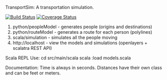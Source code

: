 TransportSim: A transportation simulation.

[![Build Status](https://travis-ci.org/davidbailey/TransportSim.svg?branch=master)](https://travis-ci.org/davidbailey/TransportSim)
[![Coverage Status](https://coveralls.io/repos/davidbailey/TransportSim/badge.svg?branch=master&service=github)](https://coveralls.io/github/davidbailey/TransportSim?branch=master)

1. python/peopleModel   - generates people (origins and destinations)
2. python/routeModel    - generates a route for each person (polylines)
3. scala/simulation     - simulates all the people moving
4. http://localhost     - view the models and simulations (openlayers + scalatra REST API)

Scala REPL Use:
cd src/main/scala
scala
:load models.scala

Documentation:
Time is always in seconds.
Distances have their own class and can be feet or meters.
